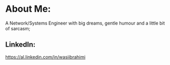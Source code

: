 # About Me: 
A Network/Systems Engineer with big dreams, gentle humour and a little bit of sarcasm;

## LinkedIn: 
https://al.linkedin.com/in/wasiibrahimi

<!---
wasiibrahimi/wasiibrahimi is a ✨ special ✨ repository because its `README.md` (this file) appears on your GitHub profile.
You can click the Preview link to take a look at your changes.
--->
